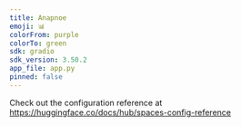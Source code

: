```yaml
---
title: Anapnoe
emoji: 📊
colorFrom: purple
colorTo: green
sdk: gradio
sdk_version: 3.50.2
app_file: app.py
pinned: false
---
```


Check out the configuration reference at https://huggingface.co/docs/hub/spaces-config-reference
